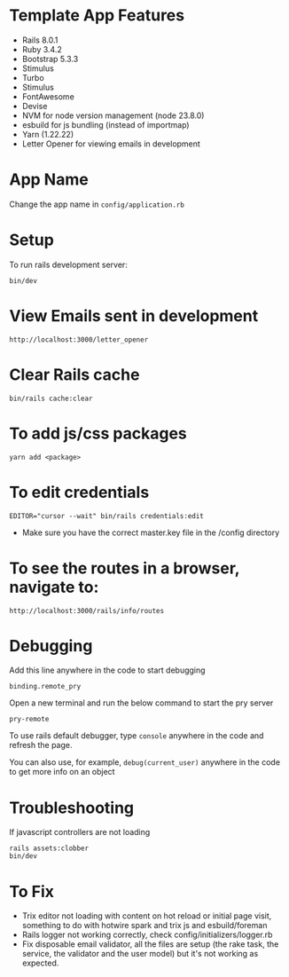 # Template App Features
- Rails 8.0.1
- Ruby 3.4.2
- Bootstrap 5.3.3
- Stimulus
- Turbo
- Stimulus
- FontAwesome
- Devise
- NVM for node version management (node 23.8.0)
- esbuild for js bundling (instead of importmap)
- Yarn (1.22.22)
- Letter Opener for viewing emails in development

# App Name
Change the app name in `config/application.rb`

# Setup
To run rails development server:
```
bin/dev
```

# View Emails sent in development
```
http://localhost:3000/letter_opener
```

# Clear Rails cache
```
bin/rails cache:clear
```

# To add js/css packages
```
yarn add <package>
```

# To edit credentials
```
EDITOR="cursor --wait" bin/rails credentials:edit
```
* Make sure you have the correct master.key file in the /config directory

# To see the routes in a browser, navigate to:
```
http://localhost:3000/rails/info/routes
```
# Debugging
Add this line anywhere in the code to start debugging
```
binding.remote_pry 
```

Open a new terminal and run the below command to start the pry server
```
pry-remote
```

To use rails default debugger, type `console` anywhere in the code and refresh the page.

You can also use, for example, `debug(current_user)` anywhere in the code to get more info on an object

# Troubleshooting
If javascript controllers are not loading
```
rails assets:clobber
bin/dev
```

# To Fix
* Trix editor not loading with content on hot reload or initial page visit, something to do with hotwire spark and trix js and esbuild/foreman
* Rails logger not working correctly, check config/initializers/logger.rb 
* Fix disposable email validator, all the files are setup (the rake task, the service, the validator and the user model) but it's not working as expected.
